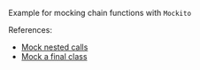 Example for mocking chain functions with `Mockito`

References:
- [Mock nested calls](https://stackoverflow.com/questions/41732361/mock-nested-method-calls-using-mockito)
- [Mock a final class](https://stackoverflow.com/questions/14292863/how-to-mock-a-final-class-with-mockito)
